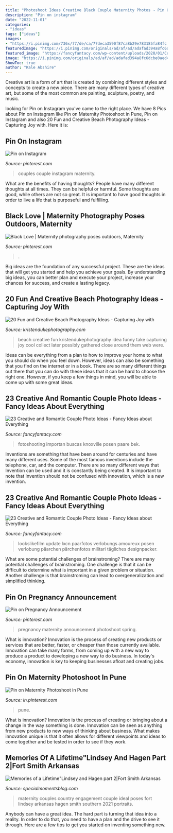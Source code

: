 ```yaml
---
title: "Photoshoot Ideas Creative Black Couple Maternity Photos ~ Pin On Instagram"
description: "Pin on instagram"
date: "2022-11-01"
categories:
- "ideas"
tags: ["ideas"]
images:
- "https://i.pinimg.com/736x/77/de/ca/77deca3590f87ca8b29e783185fa84fc.jpg"
featuredImage: "https://i.pinimg.com/originals/ad/af/ad/adafad394a8fc6dcbe0aed4fc49341ad.jpg"
featured_image: "https://fancyfantacy.com/wp-content/uploads/2020/01/Creative-and-Romantic-Couple-Photo-Ideas-1.jpg"
image: "https://i.pinimg.com/originals/ad/af/ad/adafad394a8fc6dcbe0aed4fc49341ad.jpg"
ShowToc: true
author: "Kale Abshire"
---
```



Creative art is a form of art that is created by combining different styles and concepts to create a new piece. There are many different types of creative art, but some of the most common are painting, sculpture, poetry, and music.

	

		
looking for Pin on Instagram you've came to the right place. We have 8 Pics about Pin on Instagram like Pin on Maternity Photoshoot in Pune, Pin on Instagram and also 20 Fun and Creative Beach Photography Ideas - Capturing Joy with. Here it is:
		
    
## Pin On Instagram

<img loading=lazy src="https://i.pinimg.com/originals/08/bd/39/08bd39ceb78e4aad52a18d39643cc439.jpg" onerror="this.onerror=null;this.src='https://tse3.mm.bing.net/th?id=OIP.Mr6rQw5soylUvNUKoUEHmgHaJQ&amp;pid=15.1';" alt="Pin on Instagram">

_Source: pinterest.com_

>couples couple instagram maternity. 

	

What are the benefits of having thoughts?
People have many different thoughts at all times. They can be helpful or harmful. Some thoughts are good, while others are not so great. It is important to have good thoughts in order to live a life that is purposeful and fulfilling.

    
## Black Love | Maternity Photography Poses Outdoors, Maternity

<img loading=lazy src="https://i.pinimg.com/originals/ce/ee/92/ceee92ad017c6e90d1cd14fd04caa67e.jpg" onerror="this.onerror=null;this.src='https://tse2.mm.bing.net/th?id=OIP.ocBsHPn5kadKgmwtTTTqOwHaLH&amp;pid=15.1';" alt="Black Love | Maternity photography poses outdoors, Maternity">

_Source: pinterest.com_

>. 

	

Big ideas are the foundation of any successful project. These are the ideas that will get you started and help you achieve your goals. By understanding big ideas, you can better plan and execute your project, increase your chances for success, and create a lasting legacy.

    
## 20 Fun And Creative Beach Photography Ideas - Capturing Joy With

<img loading=lazy src="http://www.kristendukephotography.com/wp-content/uploads/2015/03/beach-collage-e1427819075425.jpg" onerror="this.onerror=null;this.src='https://tse4.mm.bing.net/th?id=OIP.LYsw6BU4qM-A1w1CGQAGywHaLf&amp;pid=15.1';" alt="20 Fun and Creative Beach Photography Ideas - Capturing Joy with">

_Source: kristendukephotography.com_

>beach creative fun kristendukephotography idea funny take capturing joy cool collect later possibly gathered close around them web were. 

	

Ideas can be everything from a plan to how to improve your home to what you should do when you feel down. However, ideas can also be something that you find on the internet or in a book. There are so many different things out there that you can do with these ideas that it can be hard to choose the right one. However, if you keep a few things in mind, you will be able to come up with some great ideas.

    
## 23 Creative And Romantic Couple Photo Ideas - Fancy Ideas About Everything

<img loading=lazy src="https://fancyfantacy.com/wp-content/uploads/2020/01/Creative-and-Romantic-Couple-Photo-Ideas-11.jpg" onerror="this.onerror=null;this.src='https://tse2.mm.bing.net/th?id=OIP.drmuJEQuZocVSrHVxw_UzwHaLH&amp;pid=15.1';" alt="23 Creative and Romantic Couple Photo Ideas - Fancy Ideas about Everything">

_Source: fancyfantacy.com_

>fotoshooting importan buscas knoxville posen paare bek. 

	

Inventions are something that have been around for centuries and have many different uses. Some of the most famous inventions include the telephone, car, and the computer. There are so many different ways that Invention can be used and it is constantly being created. It is important to note that Invention should not be confused with innovation, which is a new invention.

    
## 23 Creative And Romantic Couple Photo Ideas - Fancy Ideas About Everything

<img loading=lazy src="https://fancyfantacy.com/wp-content/uploads/2020/01/Creative-and-Romantic-Couple-Photo-Ideas-1.jpg" onerror="this.onerror=null;this.src='https://tse2.mm.bing.net/th?id=OIP.H5wFJ1C31taSI9nyjDB5cwHaLH&amp;pid=15.1';" alt="23 Creative and Romantic Couple Photo Ideas - Fancy Ideas about Everything">

_Source: fancyfantacy.com_

>lookslikefilm update lxcn paarfotos verlobungs amoureux posen verlobung päarchen pärchenfotos militari tägliches designpacker. 

	

What are some potential challenges of brainstroming?
There are many potential challenges of brainstroming. One challenge is that it can be difficult to determine what is important in a given problem or situation. Another challenge is that brainstroming can lead to overgeneralization and simplified thinking.

    
## Pin On Pregnancy Announcement

<img loading=lazy src="https://i.pinimg.com/originals/ad/af/ad/adafad394a8fc6dcbe0aed4fc49341ad.jpg" onerror="this.onerror=null;this.src='https://tse2.mm.bing.net/th?id=OIP.DLy5QeZCziCAnBcnwF1iuwHaLF&amp;pid=15.1';" alt="Pin on Pregnancy Announcement">

_Source: pinterest.com_

>pregnancy maternity announcement photoshoot spring. 

	

What is innovation?
Innovation is the process of creating new products or services that are better, faster, or cheaper than those currently available. Innovation can take many forms, from coming up with a new way to produce a product to developing a new way to do business. In today's economy, innovation is key to keeping businesses afloat and creating jobs.

    
## Pin On Maternity Photoshoot In Pune

<img loading=lazy src="https://i.pinimg.com/736x/77/de/ca/77deca3590f87ca8b29e783185fa84fc.jpg" onerror="this.onerror=null;this.src='https://tse1.mm.bing.net/th?id=OIP.9iJEjMNQLNiBO60dY7BqMAHaNK&amp;pid=15.1';" alt="Pin on Maternity Photoshoot in Pune">

_Source: in.pinterest.com_

>pune. 

	

What is innovation?
Innovation is the process of creating or bringing about a change in the way something is done. Innovation can be seen as anything from new products to new ways of thinking about business. What makes innovation unique is that it often allows for different viewpoints and ideas to come together and be tested in order to see if they work.

    
## Memories Of A Lifetime&quot;Lindsey And Hagen Part 2|Fort Smith Arkansas

<img loading=lazy src="http://specialmomentsblog.com/wp-content/uploads/2014/03/Southern-Maternity-Pictures-Maternity-Picture-ideas-Country-Maternity-Pictures_0042.jpg" onerror="this.onerror=null;this.src='https://tse2.mm.bing.net/th?id=OIP.TgHKARlkJ1r-NWMnheIGRwHaLE&amp;pid=15.1';" alt="Memories of a Lifetime&quot;Lindsey and Hagen part 2|Fort Smith Arkansas">

_Source: specialmomentsblog.com_

>maternity couples country engagement couple ideal poses fort lindsey arkansas hagen smith southern 2021 portraits. 

	

Anybody can have a great idea. The hard part is turning that idea into a reality. In order to do that, you need to have a plan and the drive to see it through. Here are a few tips to get you started on inventing something new.

